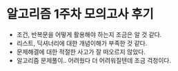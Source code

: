 # 알고리즘 1주차 모의고사 후기

- 조건, 반복문을 어떻게 활용해야 하는지 조금은 알 것 같다.
- 리스트, 딕셔너리에 대한 개념이해가 부족한 것 같다.
- 문제해결에 대한 적절한 사고가 잘 떠오르지 않았다.
- 알고리즘 문제풀이.. 어려웠다 더 어려워질텐데 조금 걱정이다.